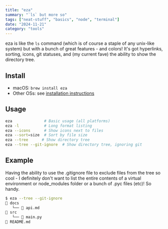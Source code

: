 ```yaml
---
title: "eza"
summary: "`ls` but more so"
tags: ["neat-stuff", "basics", "node", "terminal"]
date: "2024-11-21"
category: "tools"
---
```


eza is like the `ls` command (which is of course a staple of any unix-like system) but with a bunch of great features - and colors! It's got hyperlinks, sorting, icons, git statuses, and (my current fave) the ability to show the directory tree.

## Install
- macOS: `brew install eza`
- Other OSs: see [installation instructions](https://github.com/eza-community/eza/blob/main/INSTALL.md)

## Usage
```bash
eza              # Basic usage (all platforms)
eza -l           # Long format listing
eza --icons      # Show icons next to files
eza --sort=size  # Sort by file size
eza --tree      # Show directory tree
eza --tree --git-ignore  # Show directory tree, ignoring git
```

## Example
Having the ability to use the .gitignore file to exclude files from the tree so cool - I definitely don't want to list the entire contents of a virtual environment or node_modules folder or a bunch of .pyc files (etc)! So handy. 

```bash
$ eza --tree --git-ignore
📁 docs
   └── 📄 api.md
📁 src
   └── 🐍 main.py
📄 README.md
```

